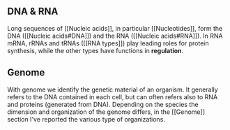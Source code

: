 ## DNA & RNA
Long sequences of [[Nucleic acids]], in particular [[Nucleotides]], form the DNA ([[Nucleic acids#DNA]]) and the RNA ([[Nucleic acids#RNA]]). In RNA mRNA, rRNAs and tRNAs ([[RNA types]]) play leading roles for protein synthesis, while the other types have functions in **regulation**. 
## Genome
With genome we identify the genetic material of an organism. It generally refers to the DNA contained in each cell, but can often refers also to RNA and proteins (generated from DNA). Depending on the species the dimension and organization of the genome differs, in the [[Genome]] section I've reported the various type of organizations.